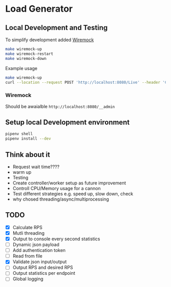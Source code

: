 # Load Generator

## Local Development and Testing

To simplify development added [Wiremock](http://wiremock.org/docs)

```sh
make wiremock-up
make wiremock-restart
make wiremock-down
```

Example usage
```sh
make wiremock-up
curl --location --request POST 'http://localhost:8080/Live' --header 'Content-Type: application/json' --data-raw '{ "name": "test", "date": "09:01:52", "requests_sent": 1 }'
```

### Wiremock

Should be awaialble `http://localhost:8080/__admin`

## Setup local Development environment

```sh
pipenv shell
pipenv install --dev
```


## Think about it

- Request wait time????
- warm up
- Testing
- Create controller/worker setup as future improvement
- Controll CPU/Memory usage for a cannon
- Test different strategies e.g. speed up, slow down, check
- why chosed threading/async/multiprocessing

## TODO

- [X] Calculate RPS
- [X] Mutli threading
- [X] Output to console every second statistics
- [ ] Dynamic json payload
- [ ] Add authentication token
- [ ] Read from file
- [X] Validate json input/output
- [ ] Output RPS and desired RPS
- [ ] Output statistics per endpoint
- [ ] Global logging
